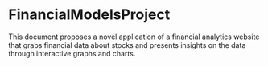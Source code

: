 # FinancialModelsProject
This document proposes a novel application of a financial analytics website that grabs financial data about stocks and presents insights on the data through interactive graphs and charts.
